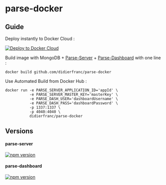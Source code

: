 # parse-docker

## Guide

Deploy instantly to Docker Cloud :

[![Deploy to Docker Cloud](https://files.cloud.docker.com/images/deploy-to-dockercloud.svg)](https://cloud.docker.com/stack/deploy/)


Build image with MongoDB + [Parse-Server](https://github.com/ParsePlatform/parse-server/) + [Parse-Dashboard](https://github.com/ParsePlatform/parse-dashboard/) with one line :
```
docker build github.com/didierfranc/parse-docker
```

Use Automated Build from Docker Hub :

```
docker run -e PARSE_SERVER_APPLICATION_ID='appId' \
           -e PARSE_SERVER_MASTER_KEY='masterKey' \
           -e PARSE_DASH_USER='dashboardUsername' \
           -e PARSE_DASH_PASS='dashboardPassword' \
           -p 1337:1337 \
           -p 4040:4040 \
           didierfranc/parse-docker
```

## Versions
  
#### parse-server 
[![npm version](https://img.shields.io/npm/v/parse-server.svg?style=flat)](https://www.npmjs.com/package/parse-server)  
  
#### parse-dashboard
[![npm version](https://img.shields.io/npm/v/parse-dashboard.svg?style=flat)](https://www.npmjs.com/package/parse-dashboard)  

